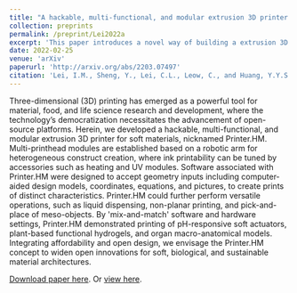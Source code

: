 ```yaml
---
title: "A hackable, multi-functional, and modular extrusion 3D printer for soft materials"
collection: preprints
permalink: /preprint/Lei2022a
excerpt: 'This paper introduces a novel way of building a extrusion 3D printer for soft materials.'
date: 2022-02-25
venue: 'arXiv'
paperurl: 'http://arxiv.org/abs/2203.07497'
citation: 'Lei, I.M., Sheng, Y., Lei, C.L., Leow, C., and Huang, Y.Y.S. (2022). &quot;A hackable, multi-functional, and modular extrusion 3D printer for soft materials.&quot; <i>arXiv</i>.'
---
```

Three-dimensional (3D) printing has emerged as a powerful tool for material, food, and life science research and development, where the technology’s democratization necessitates the
advancement of open-source platforms.
Herein, we developed a hackable, multi-functional, and modular extrusion 3D printer for soft materials, nicknamed Printer.HM.
Multi-printhead modules are established based on a robotic arm for heterogeneous construct creation, where ink printability can be tuned by accessories such as heating and UV modules.
Software associated with Printer.HM were designed to accept geometry inputs including computer-aided design models, coordinates, equations, and pictures, to create prints of distinct
characteristics.
Printer.HM could further perform versatile operations, such as liquid dispensing, non-planar printing, and pick-and-place of meso-objects.
By 'mix-and-match' software and hardware settings, Printer.HM demonstrated printing of pH-responsive soft actuators, plant-based functional hydrogels, and organ macro-anatomical models.
Integrating affordability and open design, we envisage the Printer.HM concept to widen open innovations for soft, biological, and sustainable material architectures.

[Download paper here](http://chonlei.github.io/files/Lei2022a.pdf). Or [view here](https://arxiv.org/abs/2203.07497).
